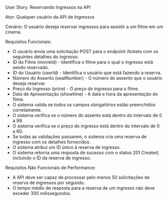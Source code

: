User Story: Reservando Ingressos na API

Ator: Qualquer usuário da API de Ingressos

Cenário: O usuário deseja reservar ingressos para assistir a um filme em um cinema.

Requisitos Funcionais:

- O usuário envia uma solicitação POST para o endpoint /tickets com os seguintes detalhes do ingresso:
- ID do Filme (movieId) - Identifica o filme para o qual o ingresso está sendo reservado.
- ID do Usuário (userId) - Identifica o usuário que está fazendo a reserva.
- Número do Assento (seatNumber) - O número do assento que o usuário deseja reservar.
- Preço do Ingresso (price) - O preço do ingresso para o filme.
- Data de Apresentação (showtime) - A data e hora da apresentação do filme.
- O sistema valida se todos os campos obrigatórios estão preenchidos corretamente.
- O sistema verifica se o número do assento está dentro do intervalo de 0 a 99.
- O sistema verifica se o preço do ingresso está dentro do intervalo de 0 a 60.
- Se todas as validações passarem, o sistema cria uma reserva de ingresso com os detalhes fornecidos.
- O sistema atribui um ID único à reserva de ingresso.
- O sistema retorna uma resposta de sucesso com o status 201 Created, incluindo o ID da reserva de ingresso.

Requisitos Não Funcionais de Performance:

- A API deve ser capaz de processar pelo menos 50 solicitações de reserva de ingressos por segundo.
- O tempo médio de resposta para a reserva de um ingresso não deve exceder 300 milissegundos.